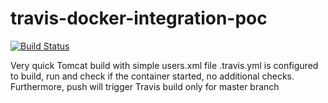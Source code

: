 # travis-docker-integration-poc
[![Build Status](https://travis-ci.org/KostasNS/travis-docker-integration-poc.svg?branch=master)](https://travis-ci.org/KostasNS/travis-docker-integration-poc)

Very quick Tomcat build with simple users.xml file
.travis.yml is configured to build, run and check if the container started, no additional checks.
Furthermore, push will trigger Travis build only for master branch
